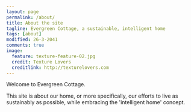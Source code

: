 ```yaml
---
layout: page
permalink: /about/
title: About the site
tagline: Evergreen Cottage, a sustainable, intelligent home
tags: [about]
modified: 26-3-2041
comments: true
image:
  feature: texture-feature-02.jpg
  credit: Texture Lovers
  creditlink: http://texturelovers.com
---
```


Welcome to Evergreen Cottage.


This site is about our home, or more specifically, our efforts to live as sustainably as possible, while embracing the 'intelligent home' concept.

[^2]: Fancy avatars provided by [Brandon Mathis](http://brandonmathis.com/projects/fancy-avatars/demo/) under a [Creative Commons Attribution 3.0 License](http://creativecommons.org/licenses/by/3.0/).
